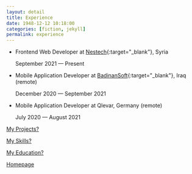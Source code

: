 ```yaml
---
layout: detail
title: Experience
date: 1948-12-12 10:18:00
categories: [fiction, jekyll]
permalink: experience
---
```


- Frontend Web Developer at [Nestech](https://www.nestech.org){:target="\_blank"}, Syria

  September 2021 — Present

- Mobile Application Developer at [BadinanSoft](https://www.badinansoft.com){:target="\_blank"}, Iraq (remote)

  December 2020 — September 2021

- Mobile Application Developer at Qlevar, Germany (remote)

  July 2020 — August 2021

[My Projects?](../projects)

[My Skills?](../skills)

[My Education?](../education)

[Homepage](../../)
